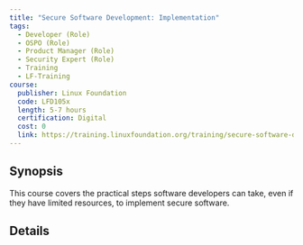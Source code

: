 ```yaml
---
title: "Secure Software Development: Implementation"
tags:
  - Developer (Role)
  - OSPO (Role)
  - Product Manager (Role)
  - Security Expert (Role)
  - Training
  - LF-Training
course:
  publisher: Linux Foundation
  code: LFD105x
  length: 5-7 hours
  certification: Digital
  cost: 0
  link: https://training.linuxfoundation.org/training/secure-software-development-implementation-lfd105/
---
```


## Synopsis


This course covers the practical steps software developers can take, even if they have limited resources, to implement secure software.


## Details

<CourseDetails course={frontMatter.course}/>
